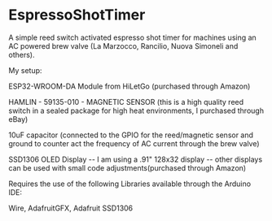 # EspressoShotTimer
A simple reed switch activated espresso shot timer for machines using an AC powered brew valve (La Marzocco, Rancilio, Nuova Simoneli and others). 

My setup:

ESP32-WROOM-DA Module from HiLetGo (purchased through Amazon)

HAMLIN - 59135-010 - MAGNETIC SENSOR (this is a high quality reed switch in a sealed package for high heat environments, I purchased through eBay)

10uF capacitor (connected to the GPIO for the reed/magnetic sensor and ground to counter act the frequency of AC current through the brew valve)

SSD1306 OLED Display -- I am using a .91" 128x32 display -- other displays can be used with small code adjustments(purchased through Amazon)


Requires the use of the following Libraries available through the Arduino IDE:

Wire, AdafruitGFX, Adafruit SSD1306
